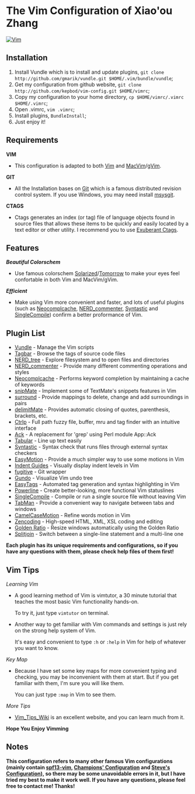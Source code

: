 # The Vim Configuration of Xiao'ou Zhang

[![Vim](http://www.vim.org/images/vim_editor.gif)](http://www.vim.org/)

## Installation

1. Install Vundle which is to install and update plugins, `git clone http://github.com/gmarik/vundle.git $HOME/.vim/bundle/vundle`;
2. Get my configuration from github website, `git clone http://github.com/kepbod/vim-config.git $HOME/vimrc`;
3. Copy my configuration to your home directory, `cp $HOME/vimrc/.vimrc $HOME/.vimrc`;
4. Open .vimrc, `vim .vimrc`;
5. Install plugins, `BundleInstall`;
6. Just enjoy it!

## Requirements

**VIM**

 * This configuration is adapted to both [Vim](http://www.vim.org/download.php) and [MacVim](http://www.vim.org/download.php#mac)/[gVim](http://www.vim.org/download.php#pc).

**GIT**

 * All the Installation bases on [Git](http://git-scm.com/) which is a famous distributed revision control system. If you use Windows, you may need install [msysgit](http://code.google.com/p/msysgit/).

**CTAGS**

 * Ctags generates an index (or tag) file of language objects found in source files that allows these items to be quickly and easily located by a text editor or other utility. I recommend you to use [Exuberant Ctags](http://ctags.sourceforge.net/).


## Features

***Beautiful Colorschem***

 * Use famous colorschem [Solarized](http://ethanschoonover.com/solarized)/[Tomorrow](https://github.com/chriskempson/tomorrow-theme) to make your eyes feel confortable in both Vim and MacVim/gVim.

***Efficient***

 * Make using Vim more convenient and faster, and lots of useful plugins (such as [Neocomplcache](https://github.com/Shougo/neocomplcache), [NERD_commenter](https://github.com/scrooloose/nerdcommenter), [Syntastic](https://github.com/scrooloose/syntastic) and [SingleCompile](https://github.com/xuhdev/SingleCompile)) confirm a better proformance of Vim.

## Plugin List

 * [Vundle](https://github.com/gmarik/vundle) - Manage the Vim scripts
 * [Tagbar](https://github.com/majutsushi/tagbar) - Browse the tags of source code files
 * [NERD_tree](https://github.com/scrooloose/nerdtree) - Explore filesystem and to open files and directories
 * [NERD_commenter](https://github.com/scrooloose/nerdcommenter) - Provide many different commenting operations and styles
 * [Neocomplcache](https://github.com/Shougo/neocomplcache) - Performs keyword completion by maintaining a cache of keywords
 * [snipMate](https://github.com/garbas/vim-snipmate) - Implement some of TextMate's snippets features in Vim
 * [surround](https://github.com/tpope/vim-surround) - Provide mappings to delete, change and add surroundings in pairs
 * [delimitMate](https://github.com/Raimondi/delimitMate) - Provides automatic closing of quotes, parenthesis, brackets, etc.
 * [Ctrlp](https://github.com/kien/ctrlp.vim) - Full path fuzzy file, buffer, mru and tag finder with an intuitive interface
 * [Ack](https://github.com/mileszs/ack.vim) - A replacement for 'grep' using Perl module App::Ack
 * [Tabular](https://github.com/godlygeek/tabular) - Line up text easily
 * [Syntastic](https://github.com/scrooloose/syntastic) - Syntax check that runs files through external syntax checkers
 * [EasyMotion](https://github.com/Lokaltog/vim-easymotion) - Provide a much simpler way to use some motions in Vim
 * [Indent Guides](https://github.com/mutewinter/vim-indent-guides) - Visually display indent levels in Vim
 * [fugitive](https://github.com/tpope/vim-fugitive) - Git wrapper
 * [Gundo](https://github.com/sjl/gundo.vim) - Visualize Vim undo tree
 * [EasyTags](https://github.com/xolox/vim-easytags) - Automated tag generation and syntax highlighting in Vim
 * [Powerline](https://github.com/Lokaltog/vim-powerline) - Create better-looking, more functional Vim statuslines
 * [SingleCompile](https://github.com/xuhdev/SingleCompile) - Compile or run a single source file without leaving Vim
 * [TabMan](https://github.com/kien/tabman.vim) - Provide a convenient way to navigate between tabs and windows
 * [CamelCaseMotion](https://github.com/bkad/CamelCaseMotion) - Refine words motion in Vim
 * [Zencoding](https://github.com/mattn/zencoding-vim) - High-speed HTML, XML, XSL coding and editing
 * [Golden Ratio](https://github.com/roman/golden-ratio) - Resize windows
 automatically using the Golden Ratio
 * [Splitjoin](https://github.com/AndrewRadev/splitjoin.vim) - Switch between a single-line statement and a multi-line one

**Each plugin has its unique requirements and configurations, so if you have any questions with them, please check help files of them first!**

## Vim Tips

*Learning Vim*

* A good learning method of Vim is vimtutor, a 30 minute tutorial that teaches the most basic Vim functionality hands-on.

    To try it, just type `vimtutor` on terminal.

* Another way to get familiar with Vim commands and settings is just rely on the strong help system of Vim.

    It's easy and convenient to type `:h` or `:help` in Vim for help of whatever you want to know.

*Key Map*

* Because I have set some key maps for more convenient typing and checking, you may be inconvenient with them at start. But if you get familiar with them, I'm sure you will like them.

    You can just type `:map` in Vim to see them.

*More Tips*

* [Vim_Tips_Wiki](http://vim.wikia.com/wiki/Vim_Tips_Wiki) is an excellent website, and you can learn much from it.

**Hope You Enjoy Vimming**

## Notes

**This configuration refers to many other famous Vim configurations (mainly contain [spf13-vim](https://github.com/spf13/spf13-vim), [Champions' Configuration](https://github.com/mutewinter/dot_vim) and [Steve's Configuration](https://github.com/sjl/dotfiles/tree/master/vim)), so there may be some unavoidable errors in it, but I have tried my best to make it work well. If you have any questions, please feel free to contact me! Thanks!**
